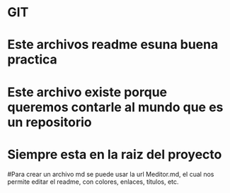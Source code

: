 # GIT
# Este archivos readme esuna buena practica
# Este archivo existe porque queremos contarle al mundo que es un repositorio
# Siempre esta en la raiz del proyecto
#Para crear un archivo md se puede usar la url Meditor.md, el cual nos permite editar el readme, con colores, enlaces, títulos, etc.

